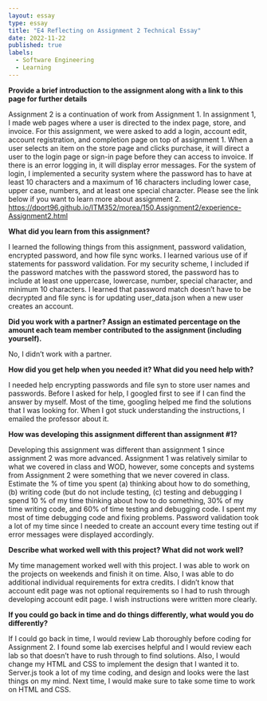 ```yaml
---
layout: essay
type: essay
title: "E4 Reflecting on Assignment 2 Technical Essay"
date: 2022-11-22
published: true
labels:
  - Software Engineering
  - Learning
---
```

**Provide a brief introduction to the assignment along with a link to this page for further details**

Assignment 2 is a continuation of work from Assignment 1. In assignment 1, I made web pages where a user is directed to the index page, store, and invoice. For this assignment, we were asked to add a login, account edit, account registration, and completion page on top of assignment 1. When a user selects an item on the store page and clicks purchase, it will direct a user to the login page or sign-in page before they can access to invoice. If there is an error logging in, it will display error messages.  For the system of login, I implemented a security system where the password has to have at least 10 characters and a maximum of 16 characters including lower case, upper case, numbers, and at least one special character. Please see the link below if you want to learn more about assignment 2. 
https://dport96.github.io/ITM352/morea/150.Assignment2/experience-Assignment2.html

**What did you learn from this assignment?**

I learned the following things from this assignment, password validation, encrypted password, and how file sync works.  I learned various use of if statements for password validation.  For my security scheme, I included if the password matches with the password stored, the password has to include at least one uppercase, lowercase, number, special character, and minimum 10 characters. I learned that password match doesn’t have to be decrypted and file sync is for updating user_data.json when a new user creates an account. 

**Did you work with a partner? Assign an estimated percentage on the amount each team member contributed to the assignment (including yourself).**

No, I didn’t work with a partner.

**How did you get help when you needed it? What did you need help with?**  

I needed help encrypting passwords and file syn to store user names and passwords. Before I asked for help, I googled first to see if I can find the answer by myself. Most of the time, googling helped me find the solutions that I was looking for. When I got stuck understanding the instructions, I emailed the professor about it.  

**How was developing this assignment different than assignment #1?**

Developing this assignment was different than assignment 1 since assignment 2 was more advanced. Assignment 1 was relatively similar to what we covered in class and WOD, however, some concepts and systems from Assignment 2 were something that we never covered in class.  
Estimate the % of time you spent (a) thinking about how to do something, (b) writing code (but do not include testing, (c) testing and debugging 
I spend 10 % of my time thinking about how to do something, 30% of my time writing code, and 60% of time testing and debugging code. I spent my most of time debugging code and fixing problems. Password validation took a lot of my time since I needed to create an account every time testing out if error messages were displayed accordingly. 

**Describe what worked well with this project? What did not work well?**

My time management worked well with this project. I was able to work on the projects on weekends and finish it on time. Also, I was able to do additional individual requirements for extra credits.  I didn’t know that account edit page was not optional requirements so I had to rush through developing account edit page. I wish instructions were written more clearly.  

**If you could go back in time and do things differently, what would you do differently?**

If I could go back in time, I would review Lab thoroughly before coding for Assignment 2. I found some lab exercises helpful and I would review each lab so that doesn’t have to rush through to find solutions. Also, I would change my HTML and CSS to implement the design that I wanted it to. Server.js took a lot of my time coding, and design and looks were the last things on my mind. Next time, I would make sure to take some time to work on HTML and CSS. 

